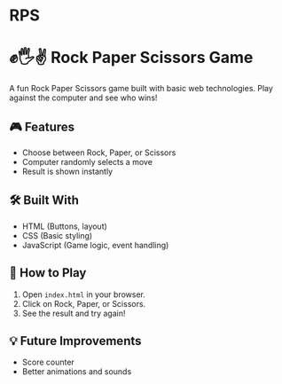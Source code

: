 # RPS
# ✊🖐✌ Rock Paper Scissors Game

A fun Rock Paper Scissors game built with basic web technologies. Play against the computer and see who wins!

## 🎮 Features
- Choose between Rock, Paper, or Scissors
- Computer randomly selects a move
- Result is shown instantly

## 🛠️ Built With
- HTML (Buttons, layout)
- CSS (Basic styling)
- JavaScript (Game logic, event handling)

## 🚀 How to Play
1. Open `index.html` in your browser.
2. Click on Rock, Paper, or Scissors.
3. See the result and try again!

## 💡 Future Improvements
- Score counter
- Better animations and sounds
